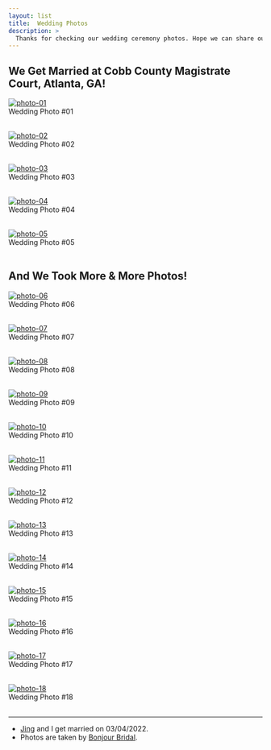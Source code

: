 ```yaml
---
layout: list
title:  Wedding Photos
description: >
  Thanks for checking our wedding ceremony photos. Hope we can share our happiness with you here.
---
```

## We Get Married at Cobb County Magistrate Court, Atlanta, GA!
  <a href="https://opensea.io/assets/0x495f947276749ce646f68ac8c248420045cb7b5e/88641939190327598168641774879033314236018224802234594312473918959862434234369" class="center">![photo-01][opensea-photo-01]</a>
  </br>
  Wedding Photo #01
  <br></br>
  
  <a href="https://opensea.io/assets/0x495f947276749ce646f68ac8c248420045cb7b5e/88641939190327598168641774879033314236018224802234594312473918960961945862145" class="center">![photo-02][opensea-photo-02]</a>
  </br>
  Wedding Photo #02
  <br></br>
   
  <a href="https://opensea.io/assets/0x495f947276749ce646f68ac8c248420045cb7b5e/88641939190327598168641774879033314236018224802234594312473918962061457489921" class="center">![photo-03][opensea-photo-03]</a>
  </br>
  Wedding Photo #03
  <br></br>
   
  <a href="https://opensea.io/assets/0x495f947276749ce646f68ac8c248420045cb7b5e/88641939190327598168641774879033314236018224802234594312473918963160969117697" class="center">![photo-04][opensea-photo-04]</a>
  </br>
  Wedding Photo #04
  <br></br>
   
  <a href="https://opensea.io/assets/0x495f947276749ce646f68ac8c248420045cb7b5e/88641939190327598168641774879033314236018224802234594312473918964260480745473" class="center">![photo-05][opensea-photo-05]</a>
  </br>
  Wedding Photo #05
  <br></br>
  
  
## And We Took More & More Photos!
  <a href="https://opensea.io/assets/0x495f947276749ce646f68ac8c248420045cb7b5e/88641939190327598168641774879033314236018224802234594312473918965359992373249" class="center">![photo-06][opensea-photo-06]</a>
  </br>
  Wedding Photo #06
  <br></br>
   
  <a href="https://opensea.io/assets/0x495f947276749ce646f68ac8c248420045cb7b5e/88641939190327598168641774879033314236018224802234594312473918966459504001025" class="center">![photo-07][opensea-photo-07]</a>
  </br>
  Wedding Photo #07
  <br></br>
   
  <a href="https://opensea.io/assets/0x495f947276749ce646f68ac8c248420045cb7b5e/88641939190327598168641774879033314236018224802234594312473918967559015628801" class="center">![photo-08][opensea-photo-08]</a>
  </br>
  Wedding Photo #08
  <br></br>
   
  <a href="https://opensea.io/assets/0x495f947276749ce646f68ac8c248420045cb7b5e/88641939190327598168641774879033314236018224802234594312473918968658527256577" class="center">![photo-09][opensea-photo-09]</a>
  </br>
  Wedding Photo #09
  <br></br>
   
  <a href="https://opensea.io/assets/0x495f947276749ce646f68ac8c248420045cb7b5e/88641939190327598168641774879033314236018224802234594312473918969758038884353" class="center">![photo-10][opensea-photo-10]</a>
  </br>
  Wedding Photo #10
  <br></br>
   
  <a href="https://opensea.io/assets/0x495f947276749ce646f68ac8c248420045cb7b5e/88641939190327598168641774879033314236018224802234594312473918970857550512129" class="center">![photo-11][opensea-photo-11]</a>
  </br>
  Wedding Photo #11
  <br></br>
   
  <a href="https://opensea.io/assets/0x495f947276749ce646f68ac8c248420045cb7b5e/88641939190327598168641774879033314236018224802234594312473918971957062139905" class="center">![photo-12][opensea-photo-12]</a>
  </br>
  Wedding Photo #12
  <br></br>
   
  <a href="https://opensea.io/assets/0x495f947276749ce646f68ac8c248420045cb7b5e/88641939190327598168641774879033314236018224802234594312473918973056573767681" class="center">![photo-13][opensea-photo-13]</a>
  </br>
  Wedding Photo #13
  <br></br>
   
  <a href="https://opensea.io/assets/0x495f947276749ce646f68ac8c248420045cb7b5e/88641939190327598168641774879033314236018224802234594312473918974156085395457" class="center">![photo-14][opensea-photo-14]</a>
  </br>
  Wedding Photo #14
  <br></br>
   
  <a href="https://opensea.io/assets/0x495f947276749ce646f68ac8c248420045cb7b5e/88641939190327598168641774879033314236018224802234594312473918975255597023233" class="center">![photo-15][opensea-photo-15]</a>
  </br>
  Wedding Photo #15
  <br></br>
   
  <a href="https://opensea.io/assets/0x495f947276749ce646f68ac8c248420045cb7b5e/88641939190327598168641774879033314236018224802234594312473918978554131906561" class="center">![photo-16][opensea-photo-16]</a>
  </br>
  Wedding Photo #16
  <br></br>
   
  <a href="https://opensea.io/assets/0x495f947276749ce646f68ac8c248420045cb7b5e/88641939190327598168641774879033314236018224802234594312473918976355108651009" class="center">![photo-17][opensea-photo-17]</a>
  </br>
  Wedding Photo #17
  <br></br>
   
  <a href="https://opensea.io/assets/0x495f947276749ce646f68ac8c248420045cb7b5e/88641939190327598168641774879033314236018224802234594312473918977454620278785" class="center">![photo-18][opensea-photo-18]</a>
  </br>
  Wedding Photo #18
  <br></br>
  
  

[opensea-photo-01]: https://lh3.googleusercontent.com/YbunjTqbreCsBLY2yXx2y1LZ4yMd0-aNmej1lh0zsqPAQ86z47Na5Z0l0ik7Vt4acCMaE36kK8PtT-2xMsnDPo8DhBTL-uUqorE_Tks=w600
[opensea-photo-02]: https://lh3.googleusercontent.com/MM3iNJauB99tINgEGE7gsV-Rp-qKLP1nWL5S_EhknBxUB8lEojONRYd_vxYQHlPJu3qzVav1DKdcwfDVRPJyvpNh3hogmd4eVOU4=w600
[opensea-photo-03]: https://lh3.googleusercontent.com/-pZUTt1oR-v2DuPHbcdCUy_y5WtZdnP7oPpRJhv8qHo4P0iIiIgDbLsvtheubWxHvcqMYiA1BKVru8tYlVm8_A0VnxJPVXrM-LUp3Ok=w600
[opensea-photo-04]: https://lh3.googleusercontent.com/GFbTNNSQrbVjUUpuD3qrp6ZW2ODriwfA7k4rqeylA7ISx9yUWDG7RzKh3YC4kAxTLdxdbTXKqSyWDJHTlrVJ78rFBC3dTqmLNJOHxQ=w600
[opensea-photo-05]: https://lh3.googleusercontent.com/nFjaTZk-v02198Iynu1vEqynNPoaO0EviuPr5Cykaq5vrAsBKaJ9O7G6Yh7OC92Os-cXeLfy47t_qrfDzNsC9cbuvHS41LdT5HOMnmw=w600
[opensea-photo-06]: https://lh3.googleusercontent.com/ZrWLt2jXfze4avjhKlnUae5eE974v7HpT1TYN_eo4x8RreFLq1LFddu3yNtgVlIkqJKBzjhixcHpzmHubMUVYYljK6_uz1tEAB5TsfU=w600
[opensea-photo-07]: https://lh3.googleusercontent.com/jo_heC0YwrvVv68vKYlKoM43XrUU-TUSS98Qlyr6QkwzZ3-QDEm6GLmAJV5Q-f8c1OO6a3O6Jas9ct55tL8_782-s2cJsmfNLrsa3_4=w600
[opensea-photo-08]: https://lh3.googleusercontent.com/sZpR3aK80EgZnjISwo4sEGh1bGThmE9lXDkMRf0nnSXoq7aKam3CtPFWMqhnxEAu03YInbarzRlGhg4l6SQke_7Xxo17TBWQvCxVcs8=w600
[opensea-photo-09]: https://lh3.googleusercontent.com/URiHSFF45vIf45tuS25VyclNUP3XA0ZvH5iSipR9-p7zPj2RV_VOJx1gvy1ATfCMAxQXg1K5DLllrJmZxpTT9_C2uNpCnLGW6mO4gg=w600
[opensea-photo-10]: https://lh3.googleusercontent.com/NcxYOVlgcgimKty-Dwr6yo10DPSkfrBijYhHwA3_Z0HGsHnM4SRqTJRBWt71YDI07Xf1MmuyjDKKnoGHueHemLuueWug12A5764Y6Q=w600
[opensea-photo-11]: https://lh3.googleusercontent.com/tuFgcMDvKlpzBaAua9CXi8yGvIsYszCnNsCV21v-FQSEaVDpy8kAXhFR3wsweU01-GQRa8laDvB5UXURuT7NWpfZ86Z6JjNzfKbesdQ=w600
[opensea-photo-12]: https://lh3.googleusercontent.com/nGz7sK2htLlKi5Mdq_7GiaxDrpINtQQB9FgSyQxJBQJ67NLArM2XJ7b8Pqvr-O2LQFBFbrKHqC5Ns2ZBiSeTalVQ7_OIioOzk-5VpA=w600
[opensea-photo-13]: https://lh3.googleusercontent.com/K9Khtg9HNXQo3EiQfAc_o0FbMNBYsOdvPW8mYr2oyaIDhL-joDInUNTJbJnIiJpP3rW2eXXOHcLJAfrMdS5TI8BWiFj7ts9aDJiKo8A=w600
[opensea-photo-14]: https://lh3.googleusercontent.com/YLTX8M3VEeFBBlKN-DUIvp_PUhjQHlYMEvCQuK7mCoPMJtH1SbjyxrBHw9VdIvh2-bkoiccvxyHRe_tJypwNkASujv7SHqji1oxyww=w600
[opensea-photo-15]: https://lh3.googleusercontent.com/QXGjSKJuBWPcxUmSwAHJWktHlUHVjSW6ImKbwkYAwSdOCS1qLVQJ0RYodotqGCeDBOogjCU7pOs7mAFoOnkZFLTdV6iVmSuKtOk=w600
[opensea-photo-16]: https://lh3.googleusercontent.com/lLUpEQpwbGlgLRH28jyRrP4l5yAZ8aW_ivzUxuICeSy2chiXxQiJUR-sQUot8_iqLpA57oj7swA6Qrimznzb7MeYqKAlsL_bItV2GMM=w600
[opensea-photo-17]: https://lh3.googleusercontent.com/tqbvoIi1Gyz3XBuJvtN3UVDyNkIRuWELJDssYgABjLh7dhLp_LLc6TL5LActeIG7Lp-g0iViZ4PC8cU2y9Ch2fYFtP4o8F8SRpGylx0=w600
[opensea-photo-18]: https://lh3.googleusercontent.com/QaaAC79Zq9Gs-Bag4u1Otxj9ygut_aXmhFmXPzs8tuUiZGQ9n15Mhy9o_ioNoQW7UXMrM1cBQPu_ai2B37Y1BY92xuz2PlUYvCYrWA=w600

* * *

- [Jing](tian.info) and I get married on 03/04/2022.
- Photos are taken by [Bonjour Bridal](https://www.bonjourbrides.com/).
